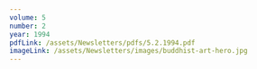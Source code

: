 ```yaml
---
volume: 5
number: 2
year: 1994
pdfLink: /assets/Newsletters/pdfs/5.2.1994.pdf
imageLink: /assets/Newsletters/images/buddhist-art-hero.jpg
---
```

